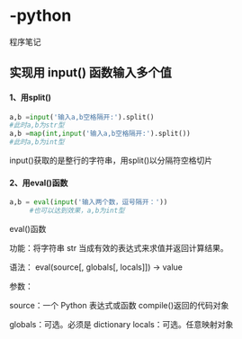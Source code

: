# -python
程序笔记
## 实现用  input()  函数输入多个值

#### 1、用split()

```python
a,b =input('输入a,b空格隔开:').split()
#此时a,b为str型
a,b =map(int,input('输入a,b空格隔开:').split())
#此时a,b为int型
```

input()获取的是整行的字符串，用split()以分隔符空格切片

#### 2、用eval()函数

```python
a,b = eval(input('输入两个数，逗号隔开：'))
     #也可以达到效果，a,b为int型
```

eval()函数

功能：将字符串 str 当成有效的表达式来求值并返回计算结果。

语法： eval(source[, globals[, locals]]) -> value

参数：

source：一个 Python 表达式或函数 compile()返回的代码对象

globals：可选。必须是 dictionary locals：可选。任意映射对象
